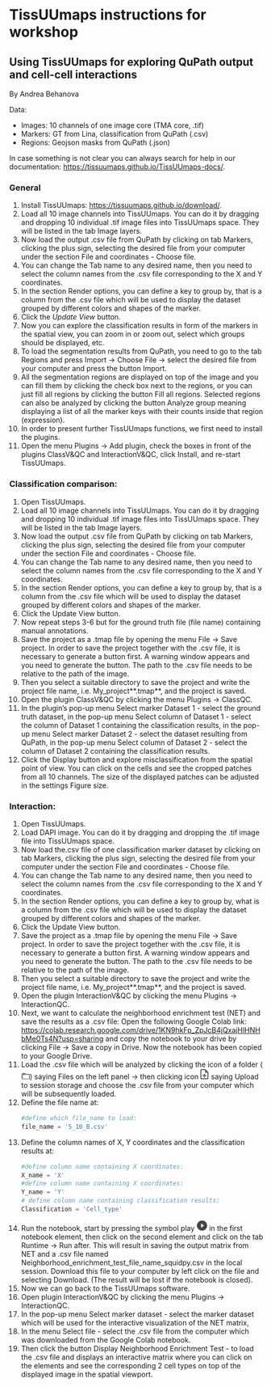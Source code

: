 # TissUUmaps instructions for workshop

## Using TissUUmaps for exploring QuPath output and cell-cell interactions
By Andrea Behanova

Data: 
- Images: 10 channels of one image core (TMA core, .tif)
- Markers: GT from Lina, classification from QuPath (.csv)
- Regions: Geojson masks from QuPath  (.json)

In case something is not clear you can always search for help in our documentation: https://tissuumaps.github.io/TissUUmaps-docs/.

### General
1. Install TissUUmaps: https://tissuumaps.github.io/download/.
1. Load all 10 image channels into TissUUmaps. You can do it by dragging and dropping 10 individual .tif image files into TissUUmaps space. They will be listed in the tab Image layers.
1. Now load the output .csv file from QuPath by clicking on tab Markers, clicking the plus sign, selecting the desired file from your computer under the section File and coordinates - Choose file.
1. You can change the Tab name to any desired name, then you need to select the column names from the .csv file corresponding to the X and Y coordinates.
1. In the section Render options, you can define a key to group by, that is a column from the .csv file which will be used to display the dataset grouped by different colors and shapes of the marker.
1. Click the *Update View* button.
1. Now you can explore the classification results in form of the markers in the spatial view, you can zoom in or zoom out, select which groups should be displayed, etc.
1. To load the segmentation results from QuPath, you need to go to the tab Regions and press Import -> Choose File -> select the desired file from your computer and press the button Import.
1. All the segmentation regions are displayed on top of the image and you can fill them by clicking the check box next to the regions, or you can just fill all regions by clicking the button Fill all regions. Selected regions can also be analyzed by clicking the button Analyze group meaning displaying a list of all the marker keys with their counts inside that region (expression).
1. In order to present further TissUUmaps functions, we first need to install the plugins.
1. Open the menu Plugins -> Add plugin, check the boxes in front of the plugins ClassV&QC and InteractionV&QC, click Install, and re-start TissUUmaps.

### Classification comparison:
1. Open TissUUmaps.
1. Load all 10 image channels into TissUUmaps. You can do it by dragging and dropping 10 individual .tif image files into TissUUmaps space. They will be listed in the tab Image layers.
1. Now load the output .csv file from QuPath by clicking on tab Markers, clicking the plus sign, selecting the desired file from your computer under the section File and coordinates - Choose file.
1. You can change the Tab name to any desired name, then you need to select the column names from the .csv file corresponding to the X and Y coordinates.
1. In the section Render options, you can define a key to group by, that is a column from the .csv file which will be used to display the dataset grouped by different colors and shapes of the marker.
1. Click the Update View button.
1. Now repeat steps 3-6 but for the ground truth file (file name) containing manual annotations.
1. Save the project as a .tmap file by opening the menu File -> Save project. In order to save the project together with the .csv file, it is necessary to generate a button first. A warning window appears and you need to generate the button. The path to the .csv file needs to be relative to the path of the image.
1. Then you select a suitable directory to save the project and write the project file name, i.e. My_project**.tmap**, and the project is saved.
1. Open the plugin ClassV&QC by clicking the menu Plugins -> ClassQC.
1. In the plugin’s pop-up menu Select marker Dataset 1 - select the ground truth dataset, in the pop-up menu Select column of Dataset 1 - select the column of Dataset 1 containing the classification results, in the pop-up menu Select marker Dataset 2 - select the dataset resulting from QuPath, in the pop-up menu Select column of Dataset 2 - select the column of Dataset 2 containing the classification results.
1. Click the Display button and explore misclassification from the spatial point of view. You can click on the cells and see the cropped patches from all 10 channels. The size of the displayed patches can be adjusted in the settings Figure size.

### Interaction:
1. Open TissUUmaps.
1. Load DAPI image. You can do it by dragging and dropping the .tif image file into TissUUmaps space.
1. Now load the.csv file of one classification marker dataset by clicking on tab Markers, clicking the plus sign, selecting the desired file from your computer under the section File and coordinates - Choose file.
1. You can change the Tab name to any desired name, then you need to select the column names from the .csv file corresponding to the X and Y coordinates.
1. In the section Render options, you can define a key to group by, what is a column from the .csv file which will be used to display the dataset grouped by different colors and shapes of the marker.
1. Click the Update View button.
1. Save the project as a .tmap file by opening the menu File -> Save project. In order to save the project together with the .csv file, it is necessary to generate a button first. A warning window appears and you need to generate the button. The path to the .csv file needs to be relative to the path of the image.
1. Then you select a suitable directory to save the project and write the project file name, i.e. My_project**.tmap**, and the project is saved.
1. Open the plugin InteractionV&QC by clicking the menu Plugins -> InteractionQC.
1. Next, we want to calculate the neighborhood enrichment test (NET) and save the results as a .csv file: Open the following Google Colab link: https://colab.research.google.com/drive/1KN9hkFp_ZpJcB4jQxajHlHNHbMe0Ts4N?usp=sharing and copy the notebook to your drive by clicking File -> Save a copy in Drive. Now the notebook has been copied to your Google Drive.
1. Load the .csv file which will be analyzed by clicking the icon of a folder (![](images/folder.png?raw=true "Folder")) saying Files on the left panel -> then clicking icon ![](images/upload.png?raw=true "Upload") saying Upload to session storage and choose the .csv file from your computer which will be subsequently loaded.
1. Define the file name at:
    ```python
    #define which file_name to load:
    file_name = '5_10_B.csv'
    ```
1. Define the column names of X, Y coordinates and the classification results at: 
    ```python
    #define column name containing X coordinates:
    X_name = 'X'
    #define column name containing X coordinates:
    Y_name = 'Y'
    # define column name containing classification results:
    Classification = 'Cell_type'
    ```
1. Run the notebook, start by pressing the symbol play ![](images/play.png?raw=true "Play") in the first notebook element, then click on the second element and click on the tab Runtime -> Run after. This will result in saving the output matrix from NET and a .csv file named Neighborhood_enrichment_test_file_name_squidpy.csv in the local session. Download this file to your computer by left click on the file and selecting Download. (The result will be lost if the notebook is closed).
1. Now we can go back to the TissUUmaps software.
1. Open plugin InteractionV&QC by clicking the menu Plugins -> InteractionQC.
1. In the pop-up menu Select marker dataset - select the marker dataset which will be used for the interactive visualization of the NET matrix, 
1. In the menu Select file - select the .csv file from the computer which was downloaded from the Google Colab notebook.
1. Then click the button Display Neighborhood Enrichment Test - to load the .csv file and displays an interactive matrix where you can click on the elements and see the corresponding 2 cell types on top of the displayed image in the spatial viewport.
